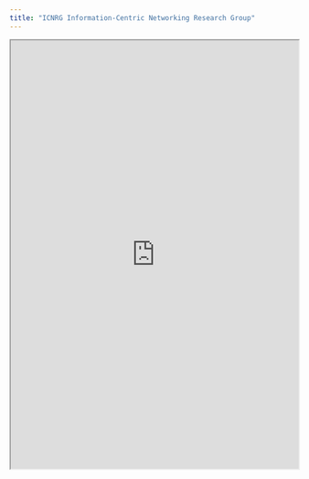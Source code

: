 ```yaml
---
title: "ICNRG Information-Centric Networking Research Group"
---
```



<iframe height="750" width="100%" src="https://ewelton.github.io/ktest/wiki.html#ICNRG%20Information-Centric%20Networking%20Research%20Group"></iframe>
